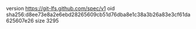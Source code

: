 version https://git-lfs.github.com/spec/v1
oid sha256:d8ee73e8a2e6ebd28265609cb51d76dba8e1c38a3b26a83e3cf61da625607e26
size 3295
